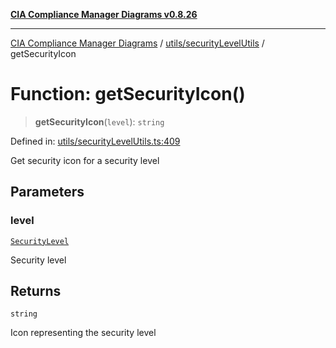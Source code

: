 [**CIA Compliance Manager Diagrams v0.8.26**](../../../README.md)

***

[CIA Compliance Manager Diagrams](../../../modules.md) / [utils/securityLevelUtils](../README.md) / getSecurityIcon

# Function: getSecurityIcon()

> **getSecurityIcon**(`level`): `string`

Defined in: [utils/securityLevelUtils.ts:409](https://github.com/Hack23/cia-compliance-manager/blob/168f1311621722afef33b264085d8ac99d4a3213/src/utils/securityLevelUtils.ts#L409)

Get security icon for a security level

## Parameters

### level

[`SecurityLevel`](../../../types/cia/type-aliases/SecurityLevel.md)

Security level

## Returns

`string`

Icon representing the security level
